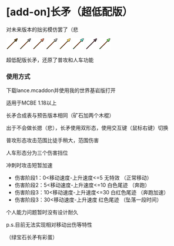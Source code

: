# [add-on]长矛（超低配版）

对未来版本的拙劣模仿罢了（悲

![](https://github.com/MichaelHyan/MCBE-simple-lance/blob/main/lancer/laa.png)
![](https://github.com/MichaelHyan/MCBE-simple-lance/blob/main/lancer/lga.png)
![](https://github.com/MichaelHyan/MCBE-simple-lance/blob/main/lancer/lba.png)
![](https://github.com/MichaelHyan/MCBE-simple-lance/blob/main/lancer/lca.png)
![](https://github.com/MichaelHyan/MCBE-simple-lance/blob/main/lancer/lda.png)
![](https://github.com/MichaelHyan/MCBE-simple-lance/blob/main/lancer/lea.png)
![](https://github.com/MichaelHyan/MCBE-simple-lance/blob/main/lancer/lfa.png)
![](https://github.com/MichaelHyan/MCBE-simple-lance/blob/main/lancer/lha.png)

超低配版长矛，还原了普攻和人车功能

### 使用方式

下载lance.mcaddon并使用我的世界基岩版打开

适用于MCBE 1.18以上


长矛合成表与预告版本相同（矿石加两个木棍）

出于不会做长摁（悲），长矛使用双形态，使用交互键（鼠标右键）切换

普攻形态攻击范围比徒手稍大，范围伤害

人车形态分为三个伤害挡位

冲刺时攻击短暂加速

- 伤害阶段1：0<移动速度-上升速度<=5   无特效      （正常移动）
- 伤害阶段2：5<移动速度-上升速度<=10  白色尾迹    （奔跑）
- 伤害阶段3：10<移动速度-上升速度<=30 白红色尾迹  （奔跑加速）
- 伤害阶段3：30<移动速度-上升速度     红色尾迹    （坠落一段时间）

个人能力问题暂时没有设计耐久

p.s.目前无法实现相对移动出伤等特性

（绿宝石长矛有彩蛋）